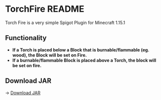 # TorchFire README
Torch Fire is a very simple Spigot Plugin for Minecraft 1.15.1
## Functionality
* **If a Torch is placed below a Block that is burnable/flammable (eg. wood), the Block will be set on Fire.**
* **If a burnable/flammable Block is placed above a Torch, the block will be set on fire.**
## Download JAR
-> [Download JAR](https://github.com/aaronlyy/torch-fire/raw/master/target/TorchFire-1.0-SNAPSHOT.jar)
